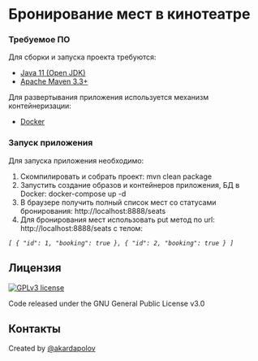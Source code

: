 # Бронирование мест в кинотеатре

### Требуемое ПО

Для сборки и запуска проекта требуются:
- [Java 11 (Open JDK)](https://openjdk.java.net/projects/jdk/11/)
- [Apache Maven 3.3+](https://maven.apache.org/)

Для развертывания приложения используется механизм контейнеризации:
- [Docker](https://www.docker.com/)

### Запуск приложения

Для запуска приложения необходимо:
1. Скомпилировать и собрать проект: mvn clean package
2. Запустить создание образов и контейнеров приложения, БД в Docker: docker-compose up -d
3. В браузере получить полный список мест со статусами бронирования: http://localhost:8888/seats
4. Для бронирования мест использовать put метод по url: http://localhost:8888/seats с телом:

_`[
    {
      "id": 1,
      "booking": true
    },
	{
      "id": 2,
      "booking": true
    }
]`_

## Лицензия
[![GPLv3 license](https://img.shields.io/badge/License-GPLv3-blue.svg)](http://perso.crans.org/besson/LICENSE.html)

  Code released under the GNU General Public License v3.0
  
## Контакты
  Created by [@akardapolov](mailto:akardapolov@gmail.com)